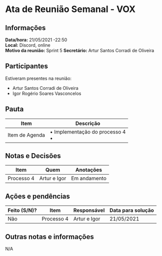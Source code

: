 # Ata de Reunião Semanal - VOX

## Informações
**Data/hora:** 21/05/2021 -22:50  
**Local:** Discord, online  
**Motivo da reunião:** Sprint 5 
**Secretário:** Artur Santos Corradi de Oliveira  

## Participantes
Estiveram presentes na reunião:
- Artur Santos Corradi de Oliveira
- Igor Rogério Soares Vasconcelos

## Pauta

Item | Descrição
---- | ----
Item de Agenda | • Implementação do processo 4 <br>• 
 

## Notas e Decisões
Item | Quem | Anotações |
---- | ---- | ---- |
 Processo 4 | Artur e Igor | Em andamento |
 


## Ações e pendências
| Feito (S/N)? | Item | Responsável | Data para solução |
| ---- | ---- | ---- | ---- |
| Não | Processo 4 | Artur e Igor | 21/05/2021 |

## Outras notas e informações
N/A
